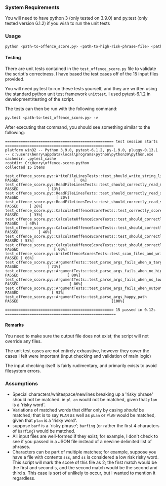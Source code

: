 ### System Requirements

You will need to have python 3 (only tested on 3.9.0) and py.test (only tested version 6.1.2) if you wish to run the unit tests

### Usage

```bash
python <path-to-offence_score.py> <path-to-high-risk-phrase-file> <path-to-low-risk-phrase-file> <path-to-output-file> <file1> [<file2>....<fileN>]
```

#### Testing
There are unit tests contained in the `test_offence_score.py` file to validate the script's correctness. I have based the test cases off of the 15 input files provided.

You will need py.test to run these tests yourself, and they are written using the standard python unit test framework `unittest`.
I used pytest-6.1.2 in development/testing of the script.

The tests can then be run with the following command:

```bash
py.test <path-to-test_offence_score.py> -v
```
After executing that command, you should see something similar to the following:


```
================================================= test session starts =================================================
platform win32 -- Python 3.9.0, pytest-6.1.2, py-1.9.0, pluggy-0.13.1 -- c:\users\henry\appdata\local\programs\python\python39\python.exe
cachedir: .pytest_cache
rootdir: C:\Henry\offence-score-python
collected 15 items

test_offence_score.py::WriteFileLinesTests::test_should_write_string_list_to_file PASSED                         [  6%]
test_offence_score.py::ReadFileLinesTests::test_should_correctly_read_multi_line_file_content PASSED             [ 13%]
test_offence_score.py::ReadFileLinesTests::test_should_correctly_read_simple_file_content PASSED                 [ 20%]
test_offence_score.py::ReadFileLinesTests::test_should_correctly_read_special_characters_file_content PASSED     [ 26%]
test_offence_score.py::CalculateOffenceScoreTests::test_correctly_scores_file_with_special_characters PASSED     [ 33%]
test_offence_score.py::CalculateOffenceScoreTests::test_should_correctly_score_file_with_multiple_lines PASSED   [ 40%]
test_offence_score.py::CalculateOffenceScoreTests::test_should_correctly_score_file_with_offences PASSED         [ 46%]
test_offence_score.py::CalculateOffenceScoreTests::test_should_correctly_score_files_with_mixed_case_phrases PASSED [ 53%]
test_offence_score.py::CalculateOffenceScoreTests::test_should_correctly_score_simple_file PASSED                [ 60%]
test_offence_score.py::WriteOffenceScoresTests::test_scan_files_and_write_results_to_output_file_in_order PASSED [ 66%]
test_offence_score.py::ArgumentTests::test_parse_args_fails_when_a_target_file_does_not_exist PASSED             [ 73%]
test_offence_score.py::ArgumentTests::test_parse_args_fails_when_no_high_risk_exists PASSED                      [ 80%]
test_offence_score.py::ArgumentTests::test_parse_args_fails_when_no_low_risk_exists PASSED                       [ 86%]
test_offence_score.py::ArgumentTests::test_parse_args_fails_when_output_file_already_exists PASSED               [ 93%]
test_offence_score.py::ArgumentTests::test_parse_args_happy_path PASSED                                          [100%]

================================================= 15 passed in 0.12s ==================================================
```

#### Remarks
You need to make sure the output file does not exist; the script will not override any files.

The unit test cases are not entirely exhaustive, however they cover the cases I felt were important (input checking and validation of main logic)

The input checking itself is fairly rudimentary, and primarily exists to avoid filesystem errors. 

### Assumptions

- Special characters/whitespace/newlines breaking up a 'risky phrase' should not be matched. ie `pl an` would not be matched, given that `plan` is a 'risky word'.
- Variations of matched words that differ only by casing _should_ be matched; that is to say `PLAN` as well as `pLan` or `PlAN` would be matched, given that `plan` is a 'risky word'.
- suppose `barf` is a 'risky phrase'; `barfing` (or rather the first 4 characters of `barfing`) would be matched.
- All input files are well-formed if they exist; for example, I don't check to see if you passed in a JSON file instead of a newline delimited list of phrases.
- Characters can be part of multiple matches; for example, suppose you have a file with contents `sss`, and `ss` is considered a low risk risky word. This script will mark the score of this file as 2; the first match would be the first and second s, and the second match would be the second and third s. This case is sort of unlikely to occur, but I wanted to mention it regardless.






